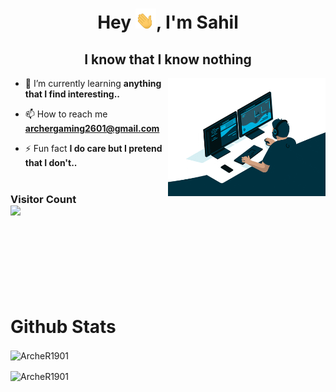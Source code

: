 <h1 align="center">Hey <img src="hand.gif" height=32px>, I'm Sahil</h1>
<h2 align="center">I know that I know nothing</h2>
<img width="50%" align="right" alt="Github" src="giphy.gif" style="max-width: 100%;">

- 🌱 I’m currently learning **anything that I find interesting..**

- 📫 How to reach me **archergaming2601@gmail.com**

- ⚡ Fun fact **I do care but I pretend that I don't..**
<br /><br />
<h3> 
  Visitor Count <br>
  <img src="https://profile-counter.glitch.me/ArcheR1901/count.svg" />
</h3>

<br /><br /><br /><br /><br /><br />

<h1>Github Stats</h1>
<p><img align="center" src="https://github-readme-stats.vercel.app/api?username=ArcheR1901&show_icons=true&locale=en&theme=tokyonight" alt="ArcheR1901" /></p>

<p><img align="center" src="https://github-readme-streak-stats.herokuapp.com/?user=ArcheR1901&theme=tokyonight" alt="ArcheR1901" /></p>


